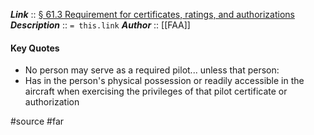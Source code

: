 ***Link***      :: [§ 61.3 Requirement for certificates, ratings, and authorizations](https://www.ecfr.gov/current/title-14/section-61.3)
***Description***      :: `= this.link`
***Author*** :: [[FAA]]

#### Key Quotes
* No person may serve as a required pilot... unless that person:
* Has in the person's physical possession or readily accessible in the aircraft when exercising the privileges of that pilot certificate or authorization

#source #far